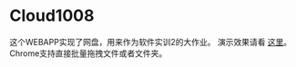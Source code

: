 Cloud1008
==================
这个WEBAPP实现了网盘，用来作为软件实训2的大作业。
演示效果请看 [这里](https://jbossews-anprcloud.rhcloud.com/ANPRCloud/uploader "这里")。Chrome支持直接批量拖拽文件或者文件夹。